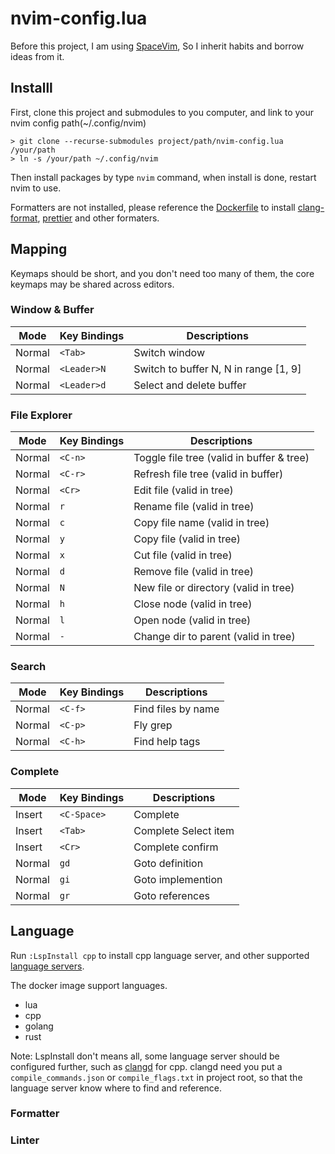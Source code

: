# nvim-config.lua

Before this project, I am using [SpaceVim][spacevim], So I inherit habits and borrow ideas from it.

## Installl

First, clone this project and submodules to you computer, and link to your nvim config path(~/.config/nvim)

```
> git clone --recurse-submodules project/path/nvim-config.lua /your/path
> ln -s /your/path ~/.config/nvim
```

Then install packages by type `nvim` command, when install is done, restart nvim to use.

Formatters are not installed, please reference the [Dockerfile][dockerfile] to install [clang-format][clang-format],
[prettier][prettier] and other formaters.

## Mapping

Keymaps should be short, and you don't need too many of them, the core keymaps may be shared across editors.

### Window & Buffer

| Mode   | Key Bindings | Descriptions                          |
| ------ | ------------ | ------------------------------------- |
| Normal | `<Tab>`      | Switch window                         |
| Normal | `<Leader>N`  | Switch to buffer N, N in range [1, 9] |
| Normal | `<Leader>d`  | Select and delete buffer              |

### File Explorer

| Mode   | Key Bindings | Descriptions                              |
| ------ | ------------ | ----------------------------------------- |
| Normal | `<C-n>`      | Toggle file tree (valid in buffer & tree) |
| Normal | `<C-r>`      | Refresh file tree (valid in buffer)       |
| Normal | `<Cr>`       | Edit file (valid in tree)                 |
| Normal | `r`          | Rename file (valid in tree)               |
| Normal | `c`          | Copy file name (valid in tree)            |
| Normal | `y`          | Copy file (valid in tree)                 |
| Normal | `x`          | Cut file (valid in tree)                  |
| Normal | `d`          | Remove file (valid in tree)               |
| Normal | `N`          | New file or directory (valid in tree)     |
| Normal | `h`          | Close node (valid in tree)                |
| Normal | `l`          | Open node (valid in tree)                 |
| Normal | `-`          | Change dir to parent (valid in tree)      |

### Search

| Mode   | Key Bindings | Descriptions       |
| ------ | ------------ | ------------------ |
| Normal | `<C-f>`      | Find files by name |
| Normal | `<C-p>`      | Fly grep           |
| Normal | `<C-h>`      | Find help tags     |

### Complete

| Mode   | Key Bindings | Descriptions         |
| ------ | ------------ | -------------------- |
| Insert | `<C-Space>`  | Complete             |
| Insert | `<Tab>`      | Complete Select item |
| Insert | `<Cr>`       | Complete confirm     |
| Normal | `gd`         | Goto definition      |
| Normal | `gi`         | Goto implemention    |
| Normal | `gr`         | Goto references      |

## Language

Run `:LspInstall cpp` to install cpp language server, and other supported [language servers][lsp-servers].

The docker image support languages.

- lua
- cpp
- golang
- rust

Note: LspInstall don't means all, some language server should be configured further, such as [clangd][clangd]
for cpp. clangd need you put a `compile_commands.json` or `compile_flags.txt` in project root, so that the
language server know where to find and reference.

### Formatter

### Linter

[spacevim]: https://github.com/SpaceVim/SpaceVim
[lsp-servers]: https://github.com/kabouzeid/nvim-lspinstall#bundled-installers
[dockerfile]: Dockerfile
[clang-format]: https://clang.llvm.org/docs/ClangFormat.html
[prettier]: https://prettier.io
[clangd]: https://clangd.llvm.org/installation.html
